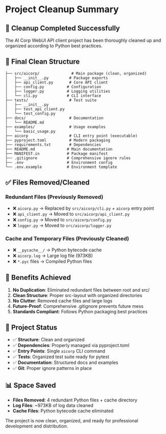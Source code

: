 # Project Cleanup Summary

## 🧹 Cleanup Completed Successfully

The AI Corp WebUI API client project has been thoroughly cleaned up and organized according to Python best practices.

## 📁 Final Clean Structure

```
├── src/aicorp/              # Main package (clean, organized)
│   ├── __init__.py         # Package exports
│   ├── api_client.py       # Core API client
│   ├── config.py          # Configuration
│   ├── logger.py          # Logging utilities
│   └── cli.py             # CLI interface
├── tests/                  # Test suite
│   ├── __init__.py
│   ├── test_api_client.py
│   └── test_config.py
├── docs/                   # Documentation
│   └── README.md
├── examples/               # Usage examples
│   └── basic_usage.py
├── aicorp                  # CLI entry point (executable)
├── pyproject.toml          # Modern packaging
├── requirements.txt        # Dependencies
├── README.md              # Main documentation
├── MANIFEST.in            # Package manifest
├── .gitignore             # Comprehensive ignore rules
├── .env                   # Environment config
└── .env.example           # Environment template
```

## ✅ Files Removed/Cleaned

### Redundant Files (Previously Removed)
- ❌ `aicorp.py` → Replaced by `src/aicorp/cli.py` + `aicorp` entry point
- ❌ `api_client.py` → Moved to `src/aicorp/api_client.py`
- ❌ `config.py` → Moved to `src/aicorp/config.py`
- ❌ `logger.py` → Moved to `src/aicorp/logger.py`

### Cache and Temporary Files (Previously Cleaned)
- ❌ `__pycache__/` → Python bytecode cache
- ❌ `aicorp.log` → Large log file (973KB)
- ❌ `*.pyc` files → Compiled Python files

## 🎯 Benefits Achieved

1. **No Duplication**: Eliminated redundant files between root and src/
2. **Clean Structure**: Proper src-layout with organized directories
3. **No Clutter**: Removed cache files and large logs
4. **Future-Proof**: Comprehensive .gitignore prevents future mess
5. **Standards Compliant**: Follows Python packaging best practices

## 🚀 Project Status

- ✅ **Structure**: Clean and organized
- ✅ **Dependencies**: Properly managed via pyproject.toml
- ✅ **Entry Points**: Single `aicorp` CLI command
- ✅ **Tests**: Organized test suite ready for pytest
- ✅ **Documentation**: Structured docs and examples
- ✅ **Git**: Proper ignore patterns in place

## 📊 Space Saved

- **Files Removed**: 4 redundant Python files + cache directory
- **Log Files**: ~973KB of log data cleaned
- **Cache Files**: Python bytecode cache eliminated

The project is now clean, organized, and ready for professional development and distribution.
